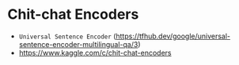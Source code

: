 # Chit-chat Encoders
- `Universal Sentence Encoder` (https://tfhub.dev/google/universal-sentence-encoder-multilingual-qa/3)
- https://www.kaggle.com/c/chit-chat-encoders